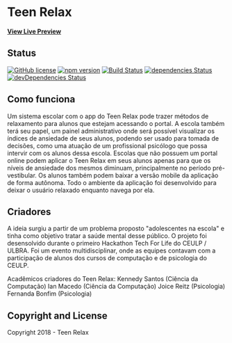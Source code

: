 # Teen Relax

**[View Live Preview](https://qnedy.github.io/teenRelax/)**

## Status

[![GitHub license](https://img.shields.io/badge/license-MIT-blue.svg)](https://raw.githubusercontent.com/BlackrockDigital/startbootstrap-grayscale/master/LICENSE)
[![npm version](https://img.shields.io/npm/v/startbootstrap-grayscale.svg)](https://www.npmjs.com/package/startbootstrap-grayscale)
[![Build Status](https://travis-ci.org/BlackrockDigital/startbootstrap-grayscale.svg?branch=master)](https://travis-ci.org/BlackrockDigital/startbootstrap-grayscale)
[![dependencies Status](https://david-dm.org/BlackrockDigital/startbootstrap-grayscale/status.svg)](https://david-dm.org/BlackrockDigital/startbootstrap-grayscale)
[![devDependencies Status](https://david-dm.org/BlackrockDigital/startbootstrap-grayscale/dev-status.svg)](https://david-dm.org/BlackrockDigital/startbootstrap-grayscale?type=dev)

## Como funciona

Um sistema escolar com o app do Teen Relax pode trazer métodos de relaxamento para alunos que estejam acessando o portal. A escola também terá seu papel, um painel administrativo onde será possível visualizar os índices de ansiedade de seus alunos, podendo ser usado para tomada de decisões, como uma atuação de um profissional psicólogo que possa intervir com os alunos dessa escola. 
Escolas que não possuem um portal online podem aplicar o Teen Relax em seus alunos apenas para que os níveis de ansiedade dos mesmos diminuam, principalmente no período pré-vestibular. Os alunos também podem baixar a versão mobile da aplicação de forma autônoma. 
Todo o ambiente da aplicação foi desenvolvido para deixar o usuário relaxado enquanto navega por ela.

## Criadores
A ideia surgiu a partir de um problema proposto "adolescentes na escola" e tinha como objetivo tratar a saúde mental desse público.
O projeto foi desensolvido durante o primeiro Hackathon Tech For Life do CEULP / ULBRA. Foi um evento multidisciplinar, onde as equipes
contavam com a participação de alunos dos cursos de computação e de psicologia do CEULP.

Acadêmicos criadores do Teen Relax:
Kennedy Santos (Ciência da Computação)
Ian Macedo (Ciência da Computação)
Joice Reitz (Psicologia)
Fernanda Bonfim (Psicologia)

## Copyright and License

Copyright 2018 - Teen Relax
